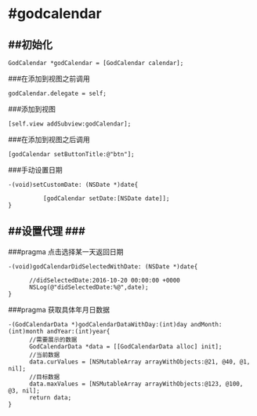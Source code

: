 #godcalendar
=======================
##初始化
----------------------
```obj-c
GodCalendar *godCalendar = [GodCalendar calendar]; 
```
###在添加到视图之前调用
```obj-c
godCalendar.delegate = self;
```
###添加到视图
```obj-c
[self.view addSubview:godCalendar];                 
```
###在添加到视图之后调用
```obj-c
[godCalendar setButtonTitle:@"btn"];
```
###手动设置日期
```obj-c
-(void)setCustomDate: (NSDate *)date{

          [godCalendar setDate:[NSDate date]];                
}
```

##设置代理
###<GodCalendarDelegate>
--------------------
###pragma 点击选择某一天返回日期
```obj-c
-(void)godCalendarDidSelectedWithDate: (NSDate *)date{ 

      //didSelectedDate:2016-10-20 00:00:00 +0000
      NSLog(@"didSelectedDate:%@",date); 
}
```

###pragma 获取具体年月日数据
```obj-c
-(GodCalendarData *)godCalendarDataWithDay:(int)day andMonth:(int)month andYear:(int)year{                   
      //需要展示的数据
      GodCalendarData *data = [[GodCalendarData alloc] init]; 
      //当前数据
      data.curValues = [NSMutableArray arrayWithObjects:@21, @40, @1, nil];       
      //目标数据
      data.maxValues = [NSMutableArray arrayWithObjects:@123, @100, @3, nil];    
      return data;
}
```
